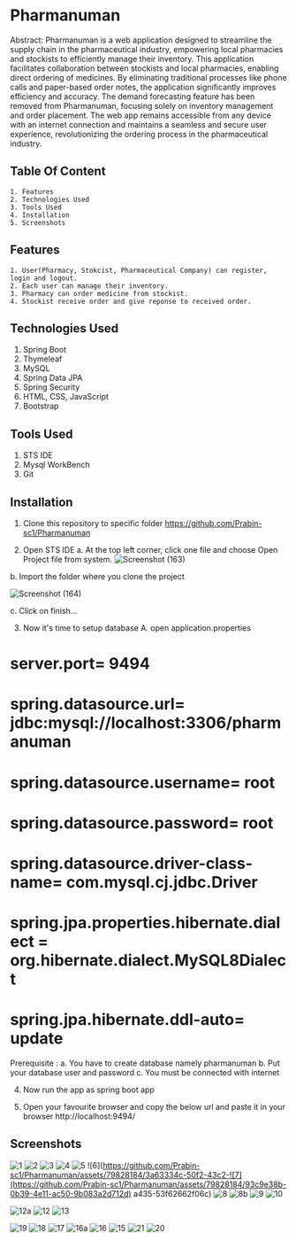 # Pharmanuman
Abstract:
Pharmanuman is a web application designed to streamline the supply chain in the pharmaceutical industry, empowering local pharmacies and stockists to efficiently manage their inventory. This application facilitates collaboration between stockists and local pharmacies, enabling direct ordering of medicines. By eliminating traditional processes like phone calls and paper-based order notes, the application significantly improves efficiency and accuracy. The demand forecasting feature has been removed from Pharmanuman, focusing solely on inventory management and order placement. The web app remains accessible from any device with an internet connection and maintains a seamless and secure user experience, revolutionizing the ordering process in the pharmaceutical industry.

## Table Of Content
    1. Features
    2. Technologies Used
    3. Tools Used
    4. Installation
    5. Screenshots

    
    
## Features

    1. User(Pharmacy, Stokcist, Pharmaceutical Company) can register, login and logout.
    2. Each user can manage their inventory.
    3. Pharmacy can order medicine from stockist.
    4. Stockist receive order and give reponse to received order.

## Technologies Used

1. Spring Boot
2. Thymeleaf
3. MySQL
4. Spring Data JPA
5. Spring Security
6. HTML, CSS, JavaScript
7. Bootstrap

## Tools Used
1. STS IDE
2. Mysql WorkBench
3. Git

## Installation
1. Clone this repository to specific folder
https://github.com/Prabin-sc1/Pharmanuman 

2. Open STS IDE
a. At the top left corner, click one file and choose Open Project file from system.
![Screenshot (163)](https://github.com/Prabin-sc1/Pharmanuman/assets/79828184/261c369f-0fca-48e5-91aa-502de7ad4ef6)

b. Import the folder where you clone the project

![Screenshot (164)](https://github.com/Prabin-sc1/Pharmanuman/assets/79828184/af1cfbd8-bbee-4ab1-80ff-cab8ad6d7c7b)

c. Click on finish...

3. Now it's time to setup database
A. open application.properties


# server.port= 9494
# spring.datasource.url= jdbc:mysql://localhost:3306/pharmanuman
# spring.datasource.username= root
# spring.datasource.password= root
# spring.datasource.driver-class-name= com.mysql.cj.jdbc.Driver
# spring.jpa.properties.hibernate.dialect = org.hibernate.dialect.MySQL8Dialect
# spring.jpa.hibernate.ddl-auto= update

Prerequisite :
a. You have to create database namely pharmanuman
b. Put your database user and password
c. You must be connected with internet

4. Now run the app as spring boot app

5. Open your favourite browser and copy the below url and paste it in your browser 
  http://localhost:9494/

##  Screenshots
![1](https://github.com/Prabin-sc1/Pharmanuman/assets/79828184/a3ac67c7-4266-4919-b3ab-857b5b0eb4e8)
![2](https://github.com/Prabin-sc1/Pharmanuman/assets/79828184/1f025593-461e-4f86-ab95-551419287668)
![3](https://github.com/Prabin-sc1/Pharmanuman/assets/79828184/2c03caef-43ce-4417-aca1-e373800319d2)
![4](https://github.com/Prabin-sc1/Pharmanuman/assets/79828184/7f74c249-9627-4b50-ad50-ef6a3f9172cd)
![5](https://github.com/Prabin-sc1/Pharmanuman/assets/79828184/97e290f4-c115-445f-8c92-d9838e3b64d6)
![6](https://github.com/Prabin-sc1/Pharmanuman/assets/79828184/3a63334c-50f2-43c2-![7](https://github.com/Prabin-sc1/Pharmanuman/assets/79828184/93c9e38b-0b39-4e11-ac50-9b083a2d712d)
a435-53f62662f06c)
![8](https://github.com/Prabin-sc1/Pharmanuman/assets/79828184/d2c1d8ee-9be6-4c26-aed0-a57369386146)
![8b](https://github.com/Prabin-sc1/Pharmanuman/assets/79828184/a8000c61-cb2b-4164-b3a1-e7a20b4ff81d)
![9](https://github.com/Prabin-sc1/Pharmanuman/assets/79828184/e828fa0f-d9ce-4912-be11-c714a9b4affc)
![10](https://github.com/Prabin-sc1/Pharmanuman/assets/79828184/35fc9151-8655-43cc-b365-1b90e28ce161)

![12a](https://github.com/Prabin-sc1/Pharmanuman/assets/79828184/4ae4547e-a17a-4957-a20f-5ff6a430dc92)
![12](https://github.com/Prabin-sc1/Pharmanuman/assets/79828184/1367f0c8-e542-43b4-b111-3a479de402e2)
![13](https://github.com/Prabin-sc1/Pharmanuman/assets/79828184/4a77ecc9-6877-4ee7-b1a5-497436e9b76d)

![19](https://github.com/Prabin-sc1/Pharmanuman/assets/79828184/df50615c-813f-41e5-8dd0-15c6db5026bc)
![18](https://github.com/Prabin-sc1/Pharmanuman/assets/79828184/c21b01c4-05f6-45f4-85b4-ebdef1194f67)
![17](https://github.com/Prabin-sc1/Pharmanuman/assets/79828184/b46e44b8-7beb-4fc8-8875-526847a0eea4)
![16a](https://github.com/Prabin-sc1/Pharmanuman/assets/79828184/b69bddc3-a064-4d63-90a0-0efeca1e5536)
![16](https://github.com/Prabin-sc1/Pharmanuman/assets/79828184/2fc4c7e2-193e-4869-baad-0cdf1ab545ff)
![15](https://github.com/Prabin-sc1/Pharmanuman/assets/79828184/bd4e010d-031a-4949-9689-dfcc6b4b587b)
![21](https://github.com/Prabin-sc1/Pharmanuman/assets/79828184/22743d62-d4dc-4dd2-99c8-54b2825251d5)
![20](https://github.com/Prabin-sc1/Pharmanuman/assets/79828184/d76ef005-2be9-4709-8bf2-ff973e3a2721)










  

